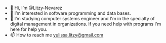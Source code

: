 - 👋 Hi, I’m @Litzy-Nevarez
- 👀 I’m interested in software programming and data bases.
- 🌱 I’m studying computer systems engineer and I'm in the specialty of digital management in organizations. If you need help with programs I'm here for help you.
- 📫 How to reach me yulissa.litzy@gmail.com

<!---
Litzy-Nevarez/Litzy-Nevarez is a ✨ special ✨ repository because its `README.md` (this file) appears on your GitHub profile.
You can click the Preview link to take a look at your changes.
--->
